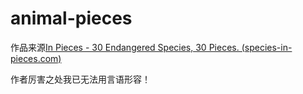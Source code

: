 # animal-pieces

作品来源[In Pieces - 30 Endangered Species, 30 Pieces. (species-in-pieces.com)](http://species-in-pieces.com/#)

作者厉害之处我已无法用言语形容！
